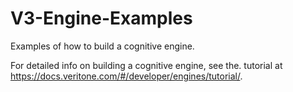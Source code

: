 # V3-Engine-Examples

Examples of how to build a cognitive engine.

For detailed info on building a cognitive engine, see the. tutorial at https://docs.veritone.com/#/developer/engines/tutorial/.

